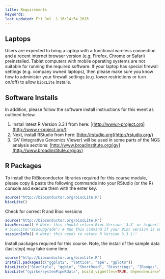 ```yaml
---
title: Requirements
keywords:
last_updated: Fri Jul  1 16:14:54 2016
---
```


## Laptops

Users are expected to bring a laptop with a functional wireless connection and
a recent internet browser version (e.g. Firefox, Chrome or Safari)
preinstalled. Tablet computers with mobile operating systems are not suitable
for running the required software.  If your laptop has special firewall
settings (e.g. company owned laptops), then please make sure you know how to
administer your firewall settings (e.g. lower restrictions or turn on/off) to
allow `biocLite` installs. 


## Software Installs

In addition, please follow the software install instructions 
for this event as outlined below. 

1. Install latest R Version 3.3.1 from here: [(http://www.r-project.org](http://www.r-project.org/)
2. Next, install RStudio from here: [http://rstudio.org](http://rstudio.org/) 
3. IGV (Integrative Genomics Viewer) will be used in some parts of the NGS analysis sections: [http://www.broadinstitute.org/igv](http://www.broadinstitute.org/igv)

## R Packages

To install the R/Bioconductor libraries required for this course module, please copy &
paste the following commands into your RStudio (or the R) console and execute
them with the enter key. 

```r
source("http://bioconductor.org/biocLite.R")
biocLite()
```

Check for correct R and Bioc versions

```r
source("http://bioconductor.org/biocLite.R")
biocVersion() # Note: this should return Bioc Version '3.3' or higher!!
# biocLite("BiocUpgrade") # Run this command if your Bioc version is outdated
sessionInfo() # Note: this needs to return R Version 3.3.1!!
```

Install packages required for this course. Note, the install of the sample data (last step) may take some time.

```r
source("http://bioconductor.org/biocLite.R")
install.packages(c("ggplot2", "lattice", "ape", "gplots"))
biocLite(c("BiocStyle", "ggbio", "ShortRead", "Biostrings", "IRanges", "BSgenome", "rtracklayer", "Rsamtools", "GenomicRanges", "GenomicAlignments", "DESeq2", "edgeR", "AnnotationDbi", "systemPipeR"))
biocLite("tgirke/systemPipeRdata", build_vignettes=TRUE, dependencies=TRUE)
```
